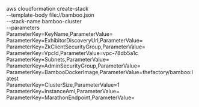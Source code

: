 
aws cloudformation create-stack  \
  --template-body file://bamboo.json \
  --stack-name bamboo-cluster \
  --parameters \
    ParameterKey=KeyName,ParameterValue= \
    ParameterKey=ExhibitorDiscoveryUrl,ParameterValue= \
    ParameterKey=ZkClientSecurityGroup,ParameterValue= \
    ParameterKey=VpcId,ParameterValue=vpc-78db5a1c \
    ParameterKey=Subnets,ParameterValue= \
    ParameterKey=AdminSecurityGroup,ParameterValue= \
    ParameterKey=BambooDockerImage,ParameterValue=thefactory/bamboo:latest \
    ParameterKey=ClusterSize,ParameterValue=1 \
    ParameterKey=InstanceAmi,ParameterValue= \
    ParameterKey=MarathonEndpoint,ParameterValue=
